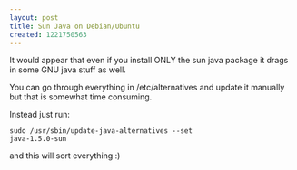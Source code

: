 ```yaml
--- 
layout: post
title: Sun Java on Debian/Ubuntu
created: 1221750563
---
```

It would appear that even if you install ONLY the sun java package it
drags in some GNU java stuff as well.

You can go through everything in /etc/alternatives and update it
manually but that is somewhat time consuming.

Instead just run:

<code>sudo /usr/sbin/update-java-alternatives --set java-1.5.0-sun</code>

and this will sort everything  :) 


